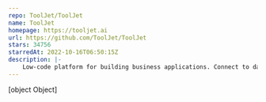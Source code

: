 ```yaml
---
repo: ToolJet/ToolJet
name: ToolJet
homepage: https://tooljet.ai
url: https://github.com/ToolJet/ToolJet
stars: 34756
starredAt: 2022-10-16T06:50:15Z
description: |-
    Low-code platform for building business applications. Connect to databases, cloud storages, GraphQL, API endpoints, Airtable, Google sheets, OpenAI, etc and build apps using drag and drop application builder. Built using JavaScript/TypeScript. 🚀
---
```


[object Object]
